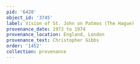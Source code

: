 ```yaml
---
pid: '6428'
object_id: '3745'
label: Vision of St. John on Patmos (The Hague)
provenance_date: 1973 to 1974
provenance_location: England, London
provenance_text: Christopher Gibbs
order: '1452'
collection: provenance
---
```

